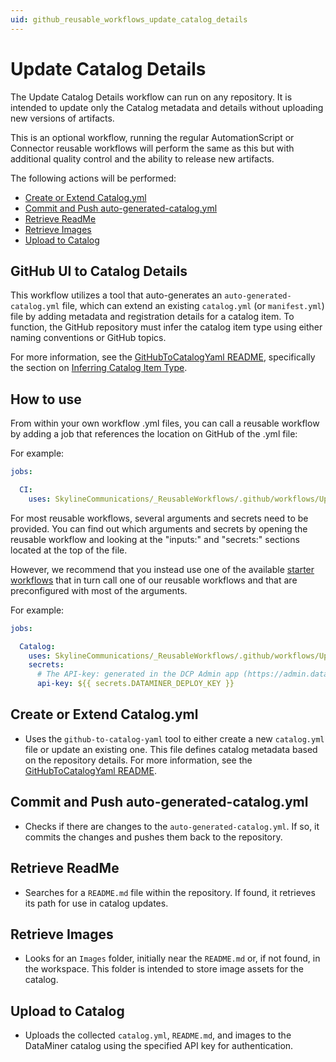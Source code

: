 ```yaml
---
uid: github_reusable_workflows_update_catalog_details
---
```


# Update Catalog Details

The Update Catalog Details workflow can run on any repository. It is intended to update only the Catalog metadata and details without uploading new versions of artifacts.

This is an optional workflow, running the regular AutomationScript or Connector reusable workflows will perform the same as this but with additional quality control and the ability to release new artifacts.

The following actions will be performed:

- [Create or Extend Catalog.yml](#create-or-extend-catalogyml)
- [Commit and Push auto-generated-catalog.yml](#commit-and-push-auto-generated-catalogyml)
- [Retrieve ReadMe](#retrieve-readme)
- [Retrieve Images](#retrieve-images)
- [Upload to Catalog](#upload-to-catalog)

## GitHub UI to Catalog Details

This workflow utilizes a tool that auto-generates an `auto-generated-catalog.yml` file, which can extend an existing `catalog.yml` (or `manifest.yml`) file by adding metadata and registration details for a catalog item. To function, the GitHub repository must infer the catalog item type using either naming conventions or GitHub topics.

For more information, see the [GitHubToCatalogYaml README](https://github.com/SkylineCommunications/Skyline.DataMiner.CICD.Tools.GitHubToCatalogYaml#readme-body-tab), specifically the section on [Inferring Catalog Item Type](https://github.com/SkylineCommunications/Skyline.DataMiner.CICD.Tools.GitHubToCatalogYaml?tab=readme-ov-file#inferring-catalog-item-type).

## How to use

From within your own workflow .yml files, you can call a reusable workflow by adding a job that references the location on GitHub of the .yml file:

For example:

```yml
jobs:

  CI:
    uses: SkylineCommunications/_ReusableWorkflows/.github/workflows/Update Catalog Details Workflow.yml@main
```

For most reusable workflows, several arguments and secrets need to be provided. You can find out which arguments and secrets by opening the reusable workflow and looking at the "inputs:" and "secrets:" sections located at the top of the file.

However, we recommend that you instead use one of the available [starter workflows](xref:github_starter_workflows) that in turn call one of our reusable workflows and that are preconfigured with most of the arguments.

For example:

```yml
jobs:

  Catalog:
    uses: SkylineCommunications/_ReusableWorkflows/.github/workflows/Update Catalog Details Workflow.yml@main
    secrets:
      # The API-key: generated in the DCP Admin app (https://admin.dataminer.services/) as authentication for a certain DataMiner Organization or Agent.
      api-key: ${{ secrets.DATAMINER_DEPLOY_KEY }}
```

## Create or Extend Catalog.yml

- Uses the `github-to-catalog-yaml` tool to either create a new `catalog.yml` file or update an existing one. This file defines catalog metadata based on the repository details.
For more information, see the [GitHubToCatalogYaml README](https://github.com/SkylineCommunications/Skyline.DataMiner.CICD.Tools.GitHubToCatalogYaml#readme-body-tab).

## Commit and Push auto-generated-catalog.yml

- Checks if there are changes to the `auto-generated-catalog.yml`. If so, it commits the changes and pushes them back to the repository.

## Retrieve ReadMe

- Searches for a `README.md` file within the repository. If found, it retrieves its path for use in catalog updates.

## Retrieve Images

- Looks for an `Images` folder, initially near the `README.md` or, if not found, in the workspace. This folder is intended to store image assets for the catalog.

## Upload to Catalog

- Uploads the collected `catalog.yml`, `README.md`, and images to the DataMiner catalog using the specified API key for authentication.
